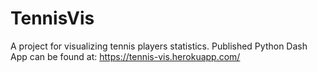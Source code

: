 # TennisVis
 A project for visualizing tennis players statistics.
 Published Python Dash App can be found at:
 https://tennis-vis.herokuapp.com/


